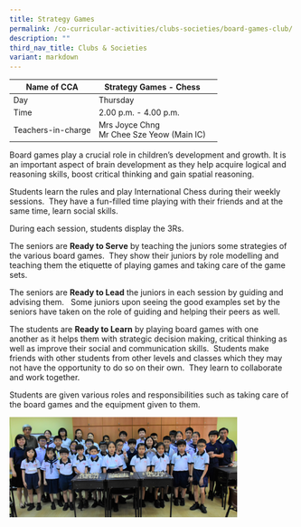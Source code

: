 ```yaml
---
title: Strategy Games
permalink: /co-curricular-activities/clubs-societies/board-games-club/
description: ""
third_nav_title: Clubs & Societies
variant: markdown
---
```

|Name of CCA|Strategy Games - Chess|  |
| -------- | ------- | --------------- |
|Day | Thursday | 
| Time |2.00 p.m. - 4.00 p.m. 
|Teachers-in-charge |Mrs Joyce Chng<br>Mr Chee Sze Yeow (Main IC)

<p style="box-sizing: inherit; font-size: 1em;">Board games play&nbsp;a crucial role in children’s development and growth. It is an important aspect of brain development as they help acquire logical and reasoning skills, boost critical thinking and gain spatial reasoning.
    
Students learn the rules and play International Chess during their weekly sessions.&nbsp; They have a fun-filled time playing with their friends and at the same time, learn social skills.
    
During each session, students display the 3Rs.
    
The seniors are&nbsp;**Ready to Serve**&nbsp;by teaching the juniors some strategies of the various board games.&nbsp; They show their juniors by role modelling and teaching them the etiquette of playing games and taking care of the game sets.
    
The seniors are&nbsp;**Ready to Lead**&nbsp;the juniors in each session by guiding and advising them.&nbsp; &nbsp;Some juniors upon seeing the good examples set by the seniors have taken on the role of guiding and helping their peers as well.
    
The students are&nbsp;**Ready to Learn**&nbsp;by playing board games with one another&nbsp;as it helps them with strategic decision making, critical thinking as well as improve their social and communication skills.&nbsp; Students make friends with other students from other levels and classes which they may not have the opportunity to do so on their own.&nbsp; They learn to collaborate and work together.
    
Students are given various roles and responsibilities such as taking care of the board games and the equipment given to them.</p>

<img src="/images/CoCurricularActivities/Board%20Games/BOARD%20GAMES%20CLUB.jpg" style="width:80%">